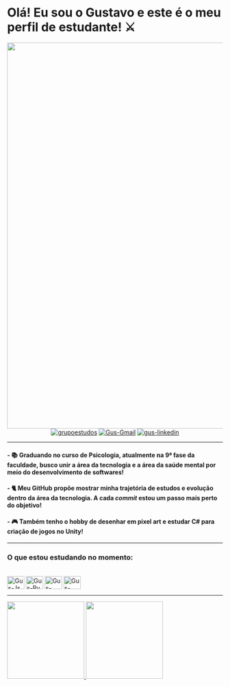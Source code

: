 # Olá! Eu sou o Gustavo e este é o meu perfil de estudante! ⚔
 
  <div align="center">
    <img width="900" src="https://user-images.githubusercontent.com/103964329/167232672-9d78abf1-f905-43b9-93c2-254dc5cacaf2.gif">
  </div>
  <div align="center">
    <a href="https://discord.gg/mSvAewQsPh"><img alt="grupoestudos" src="https://img.shields.io/badge/Discord-7289DA?style=for-the-badge&logo=discord&logoColor=white"></a>
    <a href="mailto:habelgfg@gmail.com"><img alt="Gus-Gmail" src="https://img.shields.io/badge/Gmail-D14836?style=for-the-badge&logo=gmail&logoColor=white"></a>
    <a href="www.linkedin.com/in/gustavo-de-freitas-graciano-036b4a185"><img alt="gus-linkedin" src="https://img.shields.io/badge/LinkedIn-0077B5?style=for-the-badge&logo=linkedin&logoColor=white"></a>
  </div>
  
  ***
  
 #### - 📚 Graduando no curso de Psicologia, atualmente na 9ª fase da faculdade, busco unir a área da **tecnologia** e a área da **saúde mental** por meio do desenvolvimento de softwares! 
 #### - 🐈 Meu GitHub propõe mostrar minha trajetória de estudos e evolução dentro da área da tecnologia. A cada _commit_ estou um passo mais perto do objetivo!
 #### - 🎮 Também tenho o hobby de desenhar em pixel art e estudar C# para criação de jogos no Unity!
  
  ***
  
  ### O que estou estudando no momento:
  
  <div style="display: inline_block"><br>
    <img align="center" alt="Gus-Js" height="30" width="40" src="https://cdn.jsdelivr.net/gh/devicons/devicon/icons/javascript/javascript-original.svg">
    <img align="center" alt="Gus-Py" height="30" width="40"  src="https://cdn.jsdelivr.net/gh/devicons/devicon/icons/python/python-original.svg">
    <img align="center" alt="Gus-HTML" height="30" width="40" src="https://cdn.jsdelivr.net/gh/devicons/devicon/icons/html5/html5-original.svg">   
    <img align="center" alt="Gus-Css" height="30" width="40" src="https://cdn.jsdelivr.net/gh/devicons/devicon/icons/css3/css3-original.svg">
  </div>
  
  ***
  
  <div>
    <a href="https://github.com/habelgfg">
    <img height="180em" src="https://github-readme-stats.vercel.app/api?username=habelgfg&show_icons=true&theme=dracula&include_all_commits=true&count_private=true"/>
    <img height="180em" src="https://github-readme-stats.vercel.app/api/top-langs/?username=habelgfg&layout=compact&langs_count=7&theme=dracula"/>
     
     
  </div>
